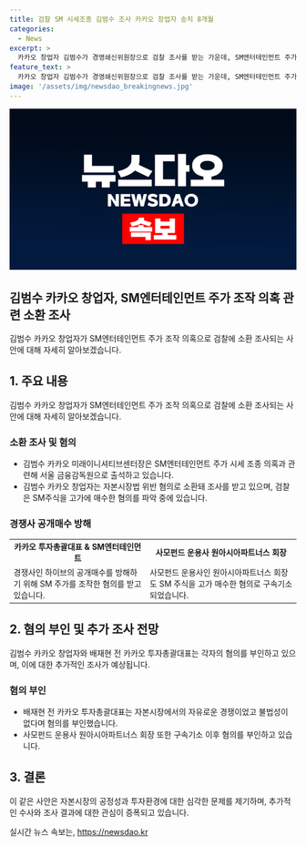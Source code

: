 ```yaml
---
title: 검찰 SM 시세조종 김범수 조사 카카오 창업자 송치 8개월
categories:
  - News
excerpt: >
  카카오 창업자 김범수가 경영쇄신위원장으로 검찰 조사를 받는 가운데, SM엔터테인먼트 주가 조작 의혹에 관련된 개입 여부가 주목받고 있다. 카카오와 카카오엔터테인먼트는 SM 주식을 확보하며 최대 주주가 되었으며, 검찰은 이 과정에서의 시세 조종 의혹을 조사 중이다. 이와 관련한 혐의로는 대량 보유 보고를 하지 않은 등의 혐의도 제기되고 있으며, 해당 관련자들은 불법성을 부인하고 있다. (150자)
feature_text: >
  카카오 창업자 김범수가 경영쇄신위원장으로 검찰 조사를 받는 가운데, SM엔터테인먼트 주가 조작 의혹에 관련된 개입 여부가 주목받고 있다. 카카오와 카카오엔터테인먼트는 SM 주식을 확보하며 최대 주주가 되었으며, 검찰은 이 과정에서의 시세 조종 의혹을 조사 중이다. 이와 관련한 혐의로는 대량 보유 보고를 하지 않은 등의 혐의도 제기되고 있으며, 해당 관련자들은 불법성을 부인하고 있다. (150자)
image: '/assets/img/newsdao_breakingnews.jpg'
---
```


<p><img src="/assets/img/newsdao_breakingnews.jpg" alt="ranknews 속보" /></p>

<h2>김범수 카카오 창업자, SM엔터테인먼트 주가 조작 의혹 관련 소환 조사</h2>

<p data-ke-size="size16">김범수 카카오 창업자가 SM엔터테인먼트 주가 조작 의혹으로 검찰에 소환 조사되는 사안에 대해 자세히 알아보겠습니다.</p>

<h2 data-ke-size="size26">1. 주요 내용</h2>

<p data-ke-size="size16">김범수 카카오 창업자가 SM엔터테인먼트 주가 조작 의혹으로 검찰에 소환 조사되는 사안에 대해 자세히 알아보겠습니다.</p>

<h3><b>소환 조사 및 혐의</b></h3>

<ul>
  <li>김범수 카카오 미래이니셔티브센터장은 SM엔터테인먼트 주가 시세 조종 의혹과 관련해 서울 금융감독원으로 출석하고 있습니다.</li>
  <li>김범수 카카오 창업자는 자본시장법 위반 혐의로 소환돼 조사를 받고 있으며, 검찰은 SM주식을 고가에 매수한 혐의를 파악 중에 있습니다.</li>
</ul>

<h3><b>경쟁사 공개매수 방해</b></h3>

<table>
  <tr>
    <td style="text-align: center; height: 17px;"><b>카카오 투자총괄대표 & SM엔터테인먼트</b></td>
    <td style="text-align: center; height: 17px;"><b>사모펀드 운용사 원아시아파트너스 회장</b></td>
  </tr>
  <tr>
    <td>경쟁사인 하이브의 공개매수를 방해하기 위해 SM 주가를 조작한 혐의를 받고 있습니다.</td>
    <td>사모펀드 운용사인 원아시아파트너스 회장도 SM 주식을 고가 매수한 혐의로 구속기소되었습니다.</td>
  </tr>
</table>

<h2 data-ke-size="size26">2. 혐의 부인 및 추가 조사 전망</h2>

<p data-ke-size="size16">김범수 카카오 창업자와 배재현 전 카카오 투자총괄대표는 각자의 혐의를 부인하고 있으며, 이에 대한 추가적인 조사가 예상됩니다.</p>

<h3><b>혐의 부인</b></h3>

<ul>
  <li>배재현 전 카카오 투자총괄대표는 자본시장에서의 자유로운 경쟁이었고 불법성이 없다며 혐의를 부인했습니다.</li>
  <li>사모펀드 운용사 원아시아파트너스 회장 또한 구속기소 이후 혐의를 부인하고 있습니다.</li>
</ul>

<h2 data-ke-size="size26">3. 결론</h2>

<p data-ke-size="size16">이 같은 사안은 자본시장의 공정성과 투자환경에 대한 심각한 문제를 제기하며, 추가적인 수사와 조사 결과에 대한 관심이 증폭되고 있습니다.</p>
실시간 뉴스 속보는, <a href="https://newsdao.kr" rel="dofollow">https://newsdao.kr</a>


